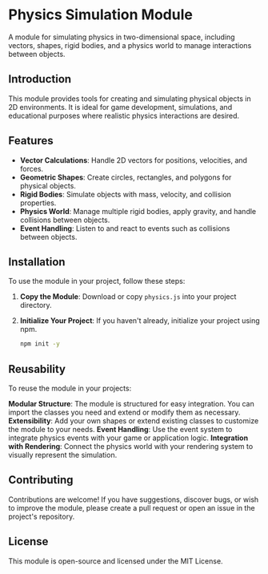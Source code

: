 # Physics Simulation Module

A module for simulating physics in two-dimensional space, including vectors, shapes, rigid bodies, and a physics world to manage interactions between objects.

## Introduction

This module provides tools for creating and simulating physical objects in 2D environments. It is ideal for game development, simulations, and educational purposes where realistic physics interactions are desired.

## Features

- **Vector Calculations**: Handle 2D vectors for positions, velocities, and forces.
- **Geometric Shapes**: Create circles, rectangles, and polygons for physical objects.
- **Rigid Bodies**: Simulate objects with mass, velocity, and collision properties.
- **Physics World**: Manage multiple rigid bodies, apply gravity, and handle collisions between objects.
- **Event Handling**: Listen to and react to events such as collisions between objects.

## Installation

To use the module in your project, follow these steps:

1. **Copy the Module**: Download or copy `physics.js` into your project directory.

2. **Initialize Your Project**: If you haven't already, initialize your project using npm.

   ```bash
   npm init -y


## Reusability
To reuse the module in your projects:

**Modular Structure**: The module is structured for easy integration. You can import the classes you need and extend or modify them as necessary.
**Extensibility**: Add your own shapes or extend existing classes to customize the module to your needs.
**Event Handling**: Use the event system to integrate physics events with your game or application logic.
**Integration with Rendering**: Connect the physics world with your rendering system to visually represent the simulation.


## Contributing
Contributions are welcome! If you have suggestions, discover bugs, or wish to improve the module, please create a pull request or open an issue in the project's repository.

## License
This module is open-source and licensed under the MIT License.


